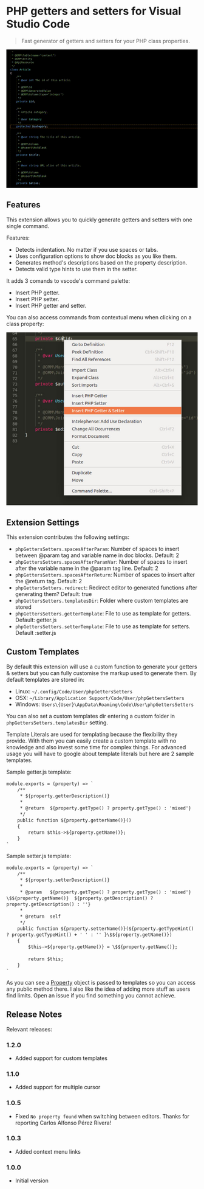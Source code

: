 # PHP getters and setters for Visual Studio Code

> Fast generator of getters and setters for your PHP class properties.

![Demo](images/demo.gif)

## Features

This extension allows you to quickly generate getters and setters with one single command.

Features:

* Detects indentation. No matter if you use spaces or tabs.
* Uses configuration options to show doc blocks as you like them.
* Generates method's descriptions based on the property description.
* Detects valid type hints to use them in the setter.

It adds 3 comands to vscode's command palette:

* Insert PHP getter.
* Insert PHP setter.
* Insert PHP getter and setter.

You can also access commands from contextual menu when clicking on a class property:

![Contexttual menu](images/context-menu.jpg)

## Extension Settings

This extension contributes the following settings:

* `phpGettersSetters.spacesAfterParam`: Number of spaces to insert between @param tag and variable name in doc blocks. Default: 2
* `phpGettersSetters.spacesAfterParamVar`: Number of spaces to insert after the variable name in the @param tag line. Default: 2
* `phpGettersSetters.spacesAfterReturn`: Number of spaces to insert after the @return tag. Default: 2
* `phpGettersSetters.redirect`: Redirect editor to generated functions after generating them? Default: true
* `phpGettersSetters.templatesDir`: Folder where custom templates are stored
* `phpGettersSetters.getterTemplate`: File to use as template for getters. Default: getter.js
* `phpGettersSetters.setterTemplate`: File to use as template for setters. Default :setter.js

## Custom Templates

By default this extension will use a custom function to generate your getters & setters but you can fully customise the markup used to generate them. By default templates are stored in:

* Linux: `~/.config/Code/User/phpGettersSetters`
* OSX: `~/Library/Application Support/Code/User/phpGettersSetters`
* Windows: `Users\{User}\AppData\Roaming\Code\User\phpGettersSetters`

You can also set a custom templates dir entering a custom folder in `phpGettersSetters.templatesDir` setting.

Template Literals are used for templating because the flexibility they provide. With them you can easily create a custom template with no knowledge and also invest some time for complex things. For advanced usage you will have to google about template literals but here are 2 sample templates.

Sample getter.js template:

```
module.exports = (property) => `
	/**
	 * ${property.getterDescription()}
	 *
	 * @return  ${property.getType() ? property.getType() : 'mixed'}
	 */
	public function ${property.getterName()}()
	{
		return $this->${property.getName()};
	}
`
```

Sample setter.js template:

```
module.exports = (property) => `
	/**
	 * ${property.setterDescription()}
	 *
	 * @param   ${property.getType() ? property.getType() : 'mixed'}  \$${property.getName()}  ${property.getDescription() ? property.getDescription() : ''}
	 *
	 * @return  self
	 */
	public function ${property.setterName()}(${property.getTypeHint() ? property.getTypeHint() + ' ' : '' }\$${property.getName()})
	{
		$this->${property.getName()} = \$${property.getName()};

		return $this;
	}
`
```

As you can see a [Property](blob/master/src/Property.ts) object is passed to templates so you can access any public method there. I also like the idea of adding more stuff as users find limits. Open an issue if you find something you cannot achieve.

## Release Notes

Relevant releases:

### 1.2.0
* Added support for custom templates

### 1.1.0
* Added support for multiple cursor

### 1.0.5
* Fixed `No property found` when switching between editors. Thanks for reporting Carlos Alfonso Pérez Rivera!

### 1.0.3

* Added context menu links

### 1.0.0

* Initial version

